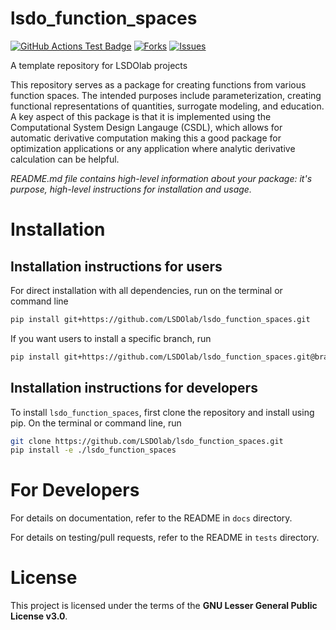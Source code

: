 # lsdo_function_spaces

<!---
[![Python](https://img.shields.io/pypi/pyversions/lsdo_function_spaces)](https://img.shields.io/pypi/pyversions/lsdo_function_spaces)
[![Pypi](https://img.shields.io/pypi/v/lsdo_function_spaces)](https://pypi.org/project/lsdo_function_spaces/)
[![Coveralls Badge][13]][14]
[![PyPI version][10]][11]
[![PyPI Monthly Downloads][12]][11]
-->

[![GitHub Actions Test Badge](https://github.com/LSDOlab/lsdo_function_spaces/actions/workflows/actions.yml/badge.svg)](https://github.com/lsdo_function_spaces/lsdo_function_spaces/actions)
[![Forks](https://img.shields.io/github/forks/LSDOlab/lsdo_function_spaces.svg)](https://github.com/LSDOlab/lsdo_function_spaces/network)
[![Issues](https://img.shields.io/github/issues/LSDOlab/lsdo_function_spaces.svg)](https://github.com/LSDOlab/lsdo_function_spaces/issues)


A template repository for LSDOlab projects

This repository serves as a package for creating functions from various function spaces. The intended purposes include parameterization,
creating functional representations of quantities, surrogate modeling, and education. A key aspect of this package is that it is implemented
using the Computational System Design Langauge (CSDL), which allows for automatic derivative computation making this a good package for 
optimization applications or any application where analytic derivative calculation can be helpful.

*README.md file contains high-level information about your package: it's purpose, high-level instructions for installation and usage.*

# Installation

## Installation instructions for users
For direct installation with all dependencies, run on the terminal or command line
```sh
pip install git+https://github.com/LSDOlab/lsdo_function_spaces.git
```
If you want users to install a specific branch, run
```sh
pip install git+https://github.com/LSDOlab/lsdo_function_spaces.git@branch
```

<!-- **Enabled by**: `packages=find_packages()` in the `setup.py` file. -->

## Installation instructions for developers
To install `lsdo_function_spaces`, first clone the repository and install using pip.
On the terminal or command line, run
```sh
git clone https://github.com/LSDOlab/lsdo_function_spaces.git
pip install -e ./lsdo_function_spaces
```

# For Developers
For details on documentation, refer to the README in `docs` directory.

For details on testing/pull requests, refer to the README in `tests` directory.

# License
This project is licensed under the terms of the **GNU Lesser General Public License v3.0**.
